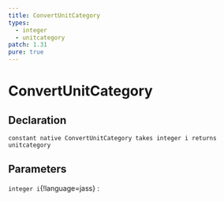 ```yaml
---
title: ConvertUnitCategory
types:
  - integer
  - unitcategory
patch: 1.31
pure: true
---
```


# ConvertUnitCategory

## Declaration

```jass
constant native ConvertUnitCategory takes integer i returns unitcategory
```

## Parameters
`integer i`{!language=jass}
: 
